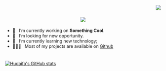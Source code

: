 <img align="right" src="https://komarev.com/ghpvc/?username=hudaifa-saleh&color=blue&&style=flat">
<h1 align="center">
  <a href="https://git.io/typing-svg">
    <img src="https://readme-typing-svg.herokuapp.com/?lines=Hello,+There!+👋;This+is+Hudaifa....;Nice+to+meet+you!&center=true&size=30">
  </a>
</h1>


- 🔭 &nbsp; I’m currently working on **Something Cool**.
- 🤝 &nbsp; I’m looking for new opportunity.
- 🌱 &nbsp; I’m currently learning new technology; 
- 👨🏻‍💻 &nbsp; Most of my projects are available on [Github](https://github.com/hudaifa-saleh)

<h1 align="center"></h1>

[![Hudaifa's GitHub stats](https://github-readme-stats.vercel.app/api?username=hudaifa-saleh&theme=buefy&hide=contribs&show_icons=true)](https://github.com/anuraghazra/github-readme-stats)
